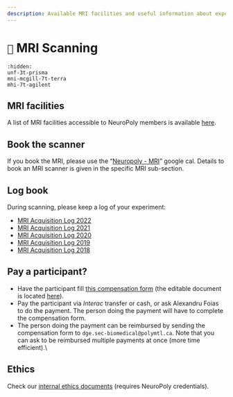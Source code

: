```yaml
---
description: Available MRI facilities and useful information about experiments.
---
```


# `🧲` MRI Scanning

```{toctree}
:hidden:
unf-3t-prisma
mni-mcgill-7t-terra
mhi-7t-agilent
```

## MRI facilities

A list of MRI facilities accessible to NeuroPoly members is available [here](https://neuropoly.gitbook.io/workspace/facilities#mri-facilities).&#x20;

## **Book the scanner**

If you book the MRI, please use the “[Neuropoly - MRI](https://calendar.google.com/calendar/embed?src=k4moiei5d2lh84iokouk6lt84o%40group.calendar.google.com\&ctz=America%2FToronto)” google cal. Details to book an MRI scanner is given in the specific MRI sub-section.&#x20;

## **Log book**

During scanning, please keep a log of your experiment:

* [MRI Acquisition Log 2022](https://docs.google.com/document/d/1TdBOc2zbDAyLAB5ps7Ls6vB4iISlsonbDusjUKxeYUc/edit)
* [MRI Acquisition Log 2021](https://docs.google.com/document/d/1NXUi0mshi7qaN\_Ge3A0J4dU4HSWhsBFGWA10gcXPphg/edit)
* [MRI Acquisition Log 2020](https://docs.google.com/document/d/1YqSS7ZC2LcPiDEyRfaXpCNyvHEjOPbB5OpELdMt9S1M/edit)
* [MRI Acquisition Log 2019](https://docs.google.com/document/d/1g8H2KxZ5NNIPmhCu9VIDr34VgskPOHVJBfOqMX7BHR8/edit)
* [MRI Acquisition Log 2018](https://docs.google.com/document/d/1AgnNL4Kl51Cl8J2h5VJhzOpB3O1EUrWy8\_mgb7dbvVA/edit#heading=h.hubt91p52z5p)

## Pay a participant?

* Have the participant fill [this compensation form](https://drive.google.com/file/d/1lJw3trkPCvQSfN9paHt5WmiatLp8jmCI/view?usp=sharing) (the editable document is located [here](https://drive.google.com/drive/folders/1b9O\_sCaBzGxk97TPMjdBlS7biZnwC7Dl)).
* Pay the participant via _Interac_ transfer or cash, or ask Alexandru Foias to do the payment. The person doing the payment will have to complete the compensation form.
* The person doing the payment can be reimbursed by sending the compensation form to `dge.sec-biomedical@polymtl.ca`. Note that you can ask to be reimbursed multiple payments at once (more time efficient).\


## ​Ethics

Check our [internal ethics documents](https://docs.google.com/document/d/16Gkday0rOIOy\_Mn8yOUtXQ9il\_fbOufaHTe\_Ek5pAB0/edit?usp=sharing) (requires NeuroPoly credentials).[\
](https://neuropoly.gitbook.io/neuropoly-lab/mri-coils/7t-agilent-icm)


